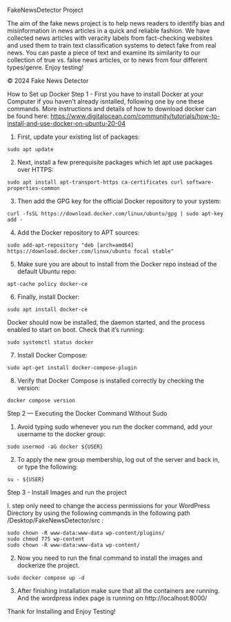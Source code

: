 FakeNewsDetector Project

The aim of the fake news project is to help news readers to identify bias and misinformation in news articles in a quick and reliable fashion.
              We have collected news articles with veracity labels from fact-checking websites and used them to train text classification systems to detect fake from real news. You can paste a piece of text and examine its similarity to our collection of true vs. false news articles, or to news from four different types/genre. Enjoy testing!


© 2024 Fake News Detector

How to Set up Docker
Step 1 - First you have to install Docker at your Computer if you haven't already isntalled, following one by one these commands. More instructions and details of
how to download docker can be found here: https://www.digitalocean.com/community/tutorials/how-to-install-and-use-docker-on-ubuntu-20-04
   
  1. First, update your existing list of packages:

    sudo apt update
    
  2. Next, install a few prerequisite packages which let apt use packages over HTTPS:
  
    sudo apt install apt-transport-https ca-certificates curl software-properties-common
     
  3. Then add the GPG key for the official Docker repository to your system:

    curl -fsSL https://download.docker.com/linux/ubuntu/gpg | sudo apt-key add -
      
  4. Add the Docker repository to APT sources:

    sudo add-apt-repository "deb [arch=amd64] https://download.docker.com/linux/ubuntu focal stable"
      
  5. Make sure you are about to install from the Docker repo instead of the default Ubuntu repo: 

    apt-cache policy docker-ce

  6. Finally, install Docker:
  
    sudo apt install docker-ce

  Docker should now be installed, the daemon started, and the process enabled to start on boot. Check that it’s running:
  
    sudo systemctl status docker

  7. Install Docker Compose:

    sudo apt-get install docker-compose-plugin

  8. Verify that Docker Compose is installed correctly by checking the version:
   
    docker compose version

Step 2 — Executing the Docker Command Without Sudo

  1. Avoid typing sudo whenever you run the docker command, add your username to the docker group:
    
    sudo usermod -aG docker ${USER}

   2. To apply the new group membership, log out of the server and back in, or type the following:
    
    su - ${USER}

Step 3 - Install Images and run the project 

  l. step only need to change the access permissions for your WordPress Directory by using the following commands in the following path /Desktop/FakeNewsDetector/src :
    
    sudo chown -R www-data:www-data wp-content/plugins/
    sudo chmod 775 wp-content
    sudo chown -R www-data:www-data wp-content/

  2. Now you need to run the final command to install the images and dockerize the project.

    sudo docker compose up -d

  3. After finishing installation make sure that all the containers are running. And the wordpress index page is running on http://localhost:8000/

Thank for Installing and Enjoy Testing!
   
     
